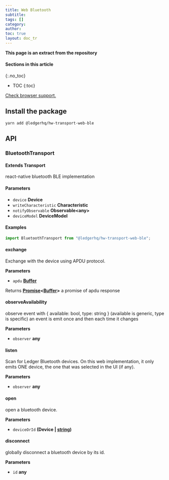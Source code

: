 ```yaml
---
title: Web Bluetooth
subtitle:
tags: []
category:
author:
toc: true
layout: doc_tr
---
```


**This page is an extract from the repository**

#### Sections in this article
{:.no_toc}
* TOC
{:toc}

[Check browser support.](https://caniuse.com/web-bluetooth)

## Install the package

`yarn add @ledgerhq/hw-transport-web-ble`

## API

### BluetoothTransport

#### Extends Transport

react-native bluetooth BLE implementation

#### Parameters

-   `device` **Device**
-   `writeCharacteristic` **Characteristic**
-   `notifyObservable` **Observable&lt;any>**
-   `deviceModel` **DeviceModel**

#### Examples

```js
import BluetoothTransport from "@ledgerhq/hw-transport-web-ble";
```

#### exchange

Exchange with the device using APDU protocol.

**Parameters**

-   `apdu` **[Buffer](https://nodejs.org/api/buffer.html)**

Returns **[Promise](https://developer.mozilla.org/docs/Web/JavaScript/Reference/Global_Objects/Promise)&lt;[Buffer](https://nodejs.org/api/buffer.html)>** a promise of apdu response

#### observeAvailability

observe event with { available: bool, type: string }
(available is generic, type is specific)
an event is emit once and then each time it changes

**Parameters**

-   `observer` **any**

#### listen

Scan for Ledger Bluetooth devices.
On this web implementation, it only emits ONE device, the one that was selected in the UI (if any).

**Parameters**

-   `observer` **any**

#### open

open a bluetooth device.

**Parameters**

-   `deviceOrId` **(Device \| [string](https://developer.mozilla.org/docs/Web/JavaScript/Reference/Global_Objects/String))**

#### disconnect

globally disconnect a bluetooth device by its id.

**Parameters**

-   `id` **any**
